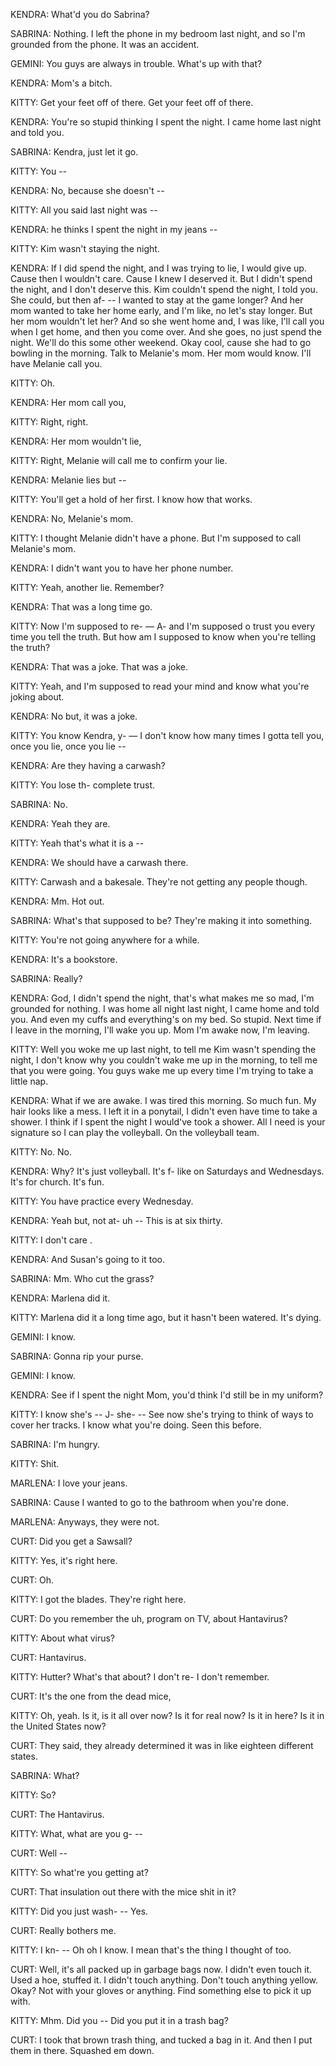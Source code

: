 KENDRA:	What'd you do Sabrina?

SABRINA: Nothing.
	 I left the phone in my bedroom last night,
	 and so I'm grounded from the phone. It was an accident.
 
GEMINI:	You guys are always in trouble.
	What's up with that?
 
KENDRA:	Mom's a bitch.

KITTY:	Get your feet off of there.
	Get your feet off of there.

KENDRA:	You're so stupid thinking I spent the night.
	I came home last night and told you.
 
SABRINA: Kendra,
	 just let it go.
  
KITTY:	You --

KENDRA:	No,
	because she doesn't --
 
KITTY:	All you said last night was --

KENDRA:	he thinks I spent the night in my jeans --

KITTY:	Kim wasn't staying the night.

KENDRA:	If I did spend the night,
	and I was trying to lie,
	I would give up.
	Cause then I wouldn't care.
	Cause I knew I deserved it.
	But I didn't spend the night,
	and I don't deserve this.
	Kim couldn't spend the night,
	I told you.
	She could,
	but then af- --
	I wanted to stay at the game longer?
	And her mom wanted to take her home early,
	and I'm like,
	no let's stay longer.
	But her mom wouldn't let her?
	And so she went home and,
	I was like,
	I'll call you when I get home,
	and then you come over.
	And she goes,
	no just spend the night.
	We'll do this some other weekend.
	Okay cool,
	cause she had to go bowling in the morning.
	Talk to Melanie's mom.
	Her mom would know.
	I'll have Melanie call you.
 
KITTY:	Oh.

KENDRA:	Her mom call you,

KITTY:	Right,
	right.
 
KENDRA:	Her mom wouldn't lie,

KITTY:	Right,
	Melanie will call me to confirm your lie.
 
KENDRA:	Melanie lies but --

KITTY:	You'll get a hold of her first.
	I know how that works.
 
KENDRA:	No, Melanie's mom.

KITTY:	I thought Melanie didn't have a phone.
	But I'm supposed to call Melanie's mom.
 
KENDRA:	I didn't want you to have her phone number.
 
KITTY:	Yeah,
	another lie.
	Remember?
 
KENDRA:	That was a long time go.

KITTY:	Now I'm supposed to re- — A-
	and I'm supposed o trust you every time you tell the truth.
        But how am I supposed to know when you're telling the truth?
	
KENDRA:	That was a joke.
	That was a joke.
 
KITTY:	Yeah,
	and I'm supposed to read your mind and know what you're joking about.
 
KENDRA:	No but,
	it was a joke.
 
KITTY:	You know Kendra,
	y- —
	I don't know how many times I gotta tell you,
	once you lie,
	once you lie --
 
KENDRA:	Are they having a carwash?

KITTY:	You lose th-  complete trust.

SABRINA: No.

KENDRA:	Yeah they are.

KITTY:	Yeah that's what it is a --

KENDRA:	We should have a carwash there.

KITTY:	Carwash and a bakesale.
	They're not getting any people though.
 
KENDRA:	Mm.
	Hot out.
 
SABRINA: What's that supposed to be?
	 They're making it into something.
  
KITTY:	 You're not going anywhere for a while.

KENDRA:	It's a bookstore.

SABRINA: Really?

KENDRA:	God,
	I didn't spend the night,
	that's what makes me so mad,
	I'm grounded for nothing.
	I was home all night last night,
	I came home and told you.
	And even my cuffs and everything's on my bed.
	So stupid.
	Next time if I leave in the morning,
	I'll wake you up.
	Mom I'm awake now,
	I'm leaving.
 
KITTY:	Well you woke me up last night,
	to tell me Kim wasn't spending the night,
	I don't know why you couldn't wake me up in the morning,
	to tell me that you were going.
	You guys wake me up every time I'm trying to take a little nap.
 
KENDRA:	What if we are awake.
	I was tired this morning.
	So much fun.
	My hair looks like a mess.
	I left it in a ponytail,
	I didn't even have time to take a shower.
	I think if I spent the night I would've took a shower.
	All I need is your signature so I can  play the volleyball.
	On the volleyball team.
 
KITTY:	No. No.

KENDRA:	Why?
    	It's just volleyball.
	It's f- like on Saturdays and Wednesdays.
	It's for church.
	It's fun.
 
KITTY:	You have practice every Wednesday.

KENDRA:	Yeah but,
	not at- uh --
	This is at six thirty.
 
KITTY:	I don't care .

KENDRA:	And Susan's going to it too.

SABRINA: Mm.
	 Who cut the grass?
  
KENDRA:	Marlena did it.

KITTY:	Marlena did it a long time ago,
	but it hasn't been watered.
	It's  dying.

GEMINI:	I know.

SABRINA: Gonna rip your purse.

GEMINI:	I know.
	
KENDRA:	See if I spent the night Mom,
	you'd think I'd still be in my uniform?
 
KITTY:	I know she's --
	J- she- --
	See now she's trying to think of ways to cover her tracks.
	I know what you're doing.
	Seen this before.
 
SABRINA: I'm hungry.

KITTY:	Shit.

MARLENA: I love your jeans.

SABRINA: Cause I wanted to go to the bathroom when you're done.

MARLENA: Anyways,
	 they were not.
  
CURT:	 Did you get a Sawsall?

KITTY:	Yes,
	it's right here.
 
CURT:	Oh.

KITTY:	I got the blades.
	They're right here.
 
CURT:	Do you remember the uh,
	program on TV,
	about Hantavirus?
 
KITTY:	About what virus?

CURT:	Hantavirus.

KITTY:	Hutter?
	What's that about?
	I don't re- I don't remember.
 
CURT:	It's the one from the dead mice,

KITTY:	Oh,
	yeah.
	Is it,
	is it all over now?
	Is it for real now?
	Is it in here?
	Is it in the United States now?
 
CURT:	They said,
	they already determined it was in like eighteen different states.
 
SABRINA: What?

KITTY:	 So?

CURT:	The Hantavirus.

KITTY:	What,
	what are you g- --
 
CURT:	Well --

KITTY:	So what're you getting at?

CURT:	That insulation out there with the mice shit in it?

KITTY:	Did you just wash- --
	Yes.
 
CURT:	Really bothers me.

KITTY:	I kn- --
	Oh oh I know.
	I mean that's the thing I thought of too.
 
CURT:	Well,
	it's all packed up in garbage bags now.
	I didn't even touch it.
	Used a hoe,
	stuffed it.
	I didn't touch anything.
	Don't touch anything yellow.
	Okay?
	Not with your gloves or anything.
	Find something else to pick it up with.
 
KITTY:	Mhm.
	Did you --
	Did you put it in a trash bag?
 
CURT:	I took that brown trash thing,
	and tucked a bag in it.
	And then I put them in there.
	Squashed em down.

